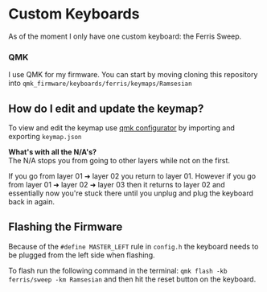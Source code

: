 Custom Keyboards
================

As of the moment I only have one custom keyboard: the Ferris Sweep. 


### QMK
I use QMK for my firmware. You can start by moving cloning this repository into `qmk_firmware/keyboards/ferris/keymaps/Ramsesian` 

How do I edit and update the keymap?
------------------------------------

To view and edit the keymap use [qmk configurator](https://config.qmk.fm) by importing and exporting `keymap.json`

**What's with all the N/A's?** <br>
The N/A stops you from going to other layers while not on the first. 

If you go from layer 01 ➜ layer 02 you return to layer 01. However if you go from layer 01 ➜ layer 02 ➜ layer 03 then it returns to layer 02 and essentially now you're stuck there until you unplug and plug the keyboard back in again.

Flashing the Firmware
---------------------
Because of the `#define MASTER_LEFT` rule in `config.h` the keyboard needs to be plugged from the left side when flashing.

To flash run the following command in the terminal: `qmk flash -kb ferris/sweep -km Ramsesian` and then hit the reset button on the keyboard.
